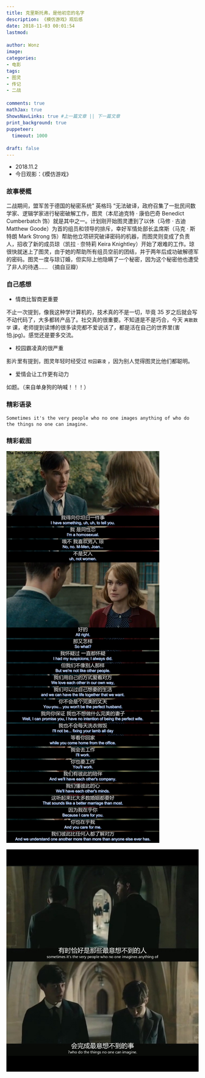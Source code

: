 ```yaml
---
title: 克里斯托弗，是他初恋的名字
description: 《模仿游戏》观后感
date: 2018-11-03 00:01:54
lastmod:

author: Wonz
image: 
categories:
- 电影
tags:
- 图灵
- 传记
- 二战

comments: true
mathJax: true
ShowsNavLinks: true #上一篇文章 || 下一篇文章
print_background: true
puppeteer:
  timeout: 1000

draft: false
---
```

* 2018.11.2
* 今日观影：《模仿游戏》

### 故事梗概

二战期间，盟军苦于德国的秘密系统” 英格玛 “无法破译，政府召集了一批民间数学家、逻辑学家进行秘密破解工作，图灵（本尼迪克特 · 康伯巴奇 Benedict Cumberbatch 饰）就是其中之一。计划刚开始图灵遭到了以休（马修 · 古迪 Matthew Goode）为首的组员和领导的排斥，幸好军情处部长孟席斯（马克 · 斯特朗 Mark Strong 饰）帮助他立项研究破译密码的机器，而图灵则变成了负责人，招收了新的成员琼（凯拉 · 奈特莉 Keira Knightley）开始了艰难的工作。琼很快就迷上了图灵，由于她的帮助所有组员空前的团结，并于两年后成功破解德军的密码。图灵一度与琼订婚，但实际上他隐瞒了一个秘密，因为这个秘密他也遭受了非人的待遇…… （摘自豆瓣）

### 自己感想

* 情商比智商更重要

不止一次提到，像我这种学计算机的，技术真的不是一切，毕竟 35 岁之后就会写不动代码了，大多都转产品了。社交真的很重要。不知道是不是巧合，今天 `离散数学` 课，老师提到读博的很多读完都不爱说话了，都是活在自己的世界里(害怕.jpg)。感觉还是要多交流。

* 校园霸凌真的很严重

影片里有提到，图灵年轻时经受过 `校园霸凌` ，因为别人觉得图灵比他们都聪明。

* 爱情会让工作更有动力

如题。（来自单身狗的呐喊！！！）

### 精彩语录

```word
Sometimes it's the very people who no one images anything of who do the things no one can imagine.
```

### 精彩截图

![](https://raw.githubusercontent.com/Wonz5130/My-Private-ImgHost/master/img/196-1.jpg)

![](https://raw.githubusercontent.com/Wonz5130/My-Private-ImgHost/master/img/196-2.jpg)
